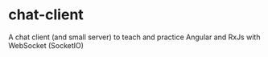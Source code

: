 # chat-client

A chat client (and small server) to teach and practice Angular and RxJs with WebSocket (SocketIO)